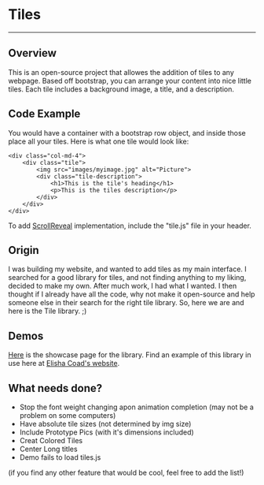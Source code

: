 # Tiles
---

## Overview
This is an open-source project that allowes the addition of tiles to any webpage. Based off bootstrap, you can arrange your content into nice little tiles. Each  tile includes a background image, a title, and a description.

## Code Example
You would have a container with a bootstrap row object, and inside those place all your tiles. Here is what one tile would look like:

~~~
<div class="col-md-4">
	<div class="tile">
		<img src="images/myimage.jpg" alt="Picture">
		<div class="tile-description">
			<h1>This is the tile's heading</h1>
			<p>This is the tiles description</p>
		</div>
	</div>
</div>
~~~

To add [ScrollReveal](https://scrollrevealjs.org) implementation, include the "tile.js" file in your header.

## Origin
I was building my website, and wanted to add tiles as my main interface. I searched for a good library for tiles, and not finding anything to my liking, decided to make my own. After much work, I had what I wanted. I then thought if I already have all the code, why not make it open-source and help someone else in their search for the right tile library. So, here we are and here is the Tile library. ;)

## Demos
[Here](http://elishacoad.com/libraries/tiles/Demo/demo.html) is the showcase page for the library. Find an example of this library in use here at [Elisha Coad's website](http://elishacoad.com/).

## What needs done?
- Stop the font weight changing apon animation completion (may not be a problem on some computers)
- Have absolute tile sizes (not determined by img size)
- Include Prototype Pics (with it's dimensions included)
- Creat Colored Tiles
- Center Long titles
- Demo fails to load tiles.js

(if you find any other feature that would be cool, feel free to add the list!)
